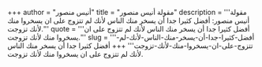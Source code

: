 +++
author = "أنيس منصور"
title = "مقولة أنيس منصور"
description = '''مقولة أنيس منصور: أفضل كثيرا جدا أن يسخر منك الناس لأنك لم تتزوج على ان يسخروا منك لأنك تزوجت.'''
quote = '''أفضل كثيرا جدا أن يسخر منك الناس لأنك لم تتزوج على ان يسخروا منك لأنك تزوجت.'''
slug = '''أفضل-كثيرا-جدا-أن-يسخر-منك-الناس-لأنك-لم-تتزوج-على-ان-يسخروا-منك-لأنك-تزوجت'''
+++
أفضل كثيرا جدا أن يسخر منك الناس لأنك لم تتزوج على ان يسخروا منك لأنك تزوجت.
